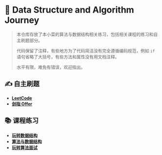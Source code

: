 # 📐 Data Structure and Algorithm Journey

> 本仓库存放了本小菜的算法与数据结构相关练习，包括相关课程的练习和自主刷题部分。
> 
> 代码保留了注释，有些地方为了代码简洁没有完全遵循编码规范，例如 `if` 语句省略了大括号，有些方法和属性没有用文档注释。
> 
> 水平有限，难免有错误，欢迎指出。

## ✍️ 自主刷题

- [**LeetCode**](Action-in-LeetCode)
- [**剑指 Offer**](Sword-Finger-Offer)

## 📚 课程练习

- [**玩转数据结构**](Play-with-Data-Structures)
- [**算法与数据结构**](Play-with-Algorithms)
- [**玩转算法面试**](Play-with-Algorithm-Interview)